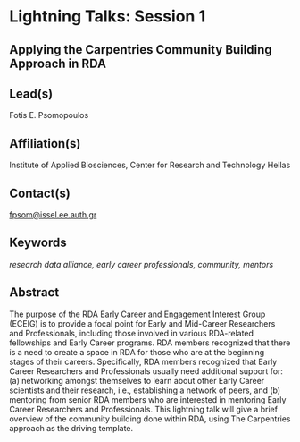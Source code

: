 # Lightning Talks: Session 1

## **Applying the Carpentries Community Building Approach in RDA**

## Lead(s)
Fotis E. Psomopoulos

## Affiliation(s)
Institute of Applied Biosciences, Center for Research and Technology Hellas

## Contact(s)
fpsom@issel.ee.auth.gr

## Keywords
*research data alliance, early career professionals, community, mentors*

## Abstract
The purpose of the RDA Early Career and Engagement Interest Group (ECEIG) is to provide a focal point for Early and Mid-Career Researchers and Professionals, including those involved in various RDA-related fellowships and Early Career programs. RDA members recognized that there is a need to create a space in RDA for those who are at the beginning stages of their careers. Specifically, RDA members recognized that Early Career Researchers and Professionals usually need additional support for: (a) networking amongst themselves to learn about other Early Career scientists and their research, i.e., establishing a network of peers, and (b) mentoring from senior RDA members who are interested in mentoring Early Career Researchers and Professionals. This lightning talk will give a brief overview of the community building done within RDA, using The Carpentries approach as the driving template.
